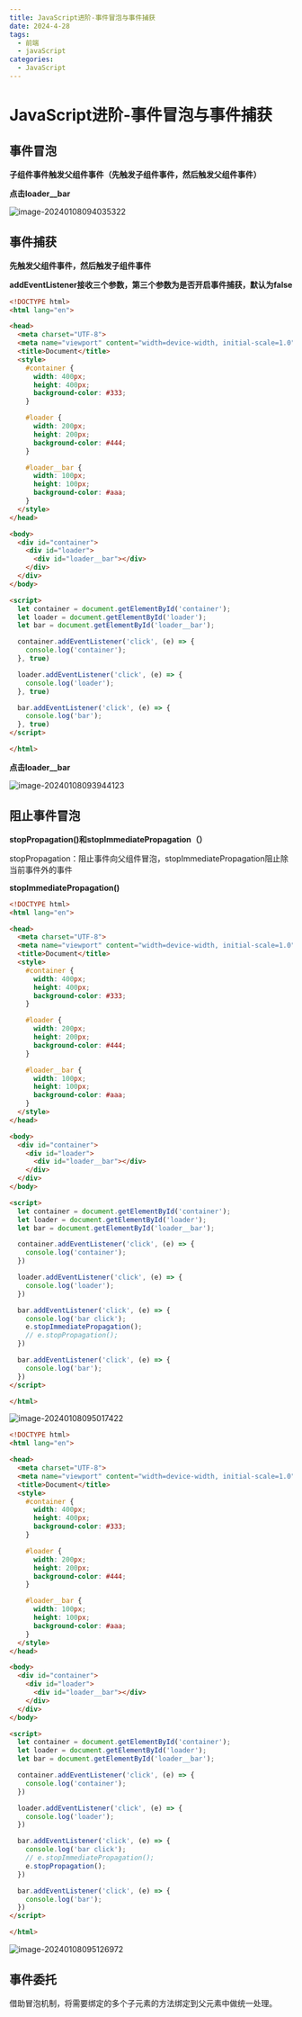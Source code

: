 ```yaml
---
title: JavaScript进阶-事件冒泡与事件捕获
date: 2024-4-28
tags:
  - 前端
  - javaScript
categories:
  - JavaScript
---
```


# JavaScript进阶-事件冒泡与事件捕获

## 事件冒泡

**子组件事件触发父组件事件（先触发子组件事件，然后触发父组件事件）**

**点击loader__bar**

![image-20240108094035322](https://tiny-blog.oss-cn-guangzhou.aliyuncs.com/blog/202401080940348.png)

## 事件捕获

**先触发父组件事件，然后触发子组件事件**

**addEventListener接收三个参数，第三个参数为是否开启事件捕获，默认为false**

```html
<!DOCTYPE html>
<html lang="en">

<head>
  <meta charset="UTF-8">
  <meta name="viewport" content="width=device-width, initial-scale=1.0">
  <title>Document</title>
  <style>
    #container {
      width: 400px;
      height: 400px;
      background-color: #333;
    }

    #loader {
      width: 200px;
      height: 200px;
      background-color: #444;
    }

    #loader__bar {
      width: 100px;
      height: 100px;
      background-color: #aaa;
    }
  </style>
</head>

<body>
  <div id="container">
    <div id="loader">
      <div id="loader__bar"></div>
    </div>
  </div>
</body>

<script>
  let container = document.getElementById('container');
  let loader = document.getElementById('loader');
  let bar = document.getElementById('loader__bar');

  container.addEventListener('click', (e) => {
    console.log('container');
  }, true)

  loader.addEventListener('click', (e) => {
    console.log('loader');
  }, true)

  bar.addEventListener('click', (e) => {
    console.log('bar');
  }, true)
</script>

</html>
```

**点击loader__bar**

![image-20240108093944123](https://tiny-blog.oss-cn-guangzhou.aliyuncs.com/blog/202401080939224.png)

## 阻止事件冒泡

**stopPropagation()和stopImmediatePropagation（）**

stopPropagation：阻止事件向父组件冒泡，stopImmediatePropagation阻止除当前事件外的事件

**stopImmediatePropagation()**

```html
<!DOCTYPE html>
<html lang="en">

<head>
  <meta charset="UTF-8">
  <meta name="viewport" content="width=device-width, initial-scale=1.0">
  <title>Document</title>
  <style>
    #container {
      width: 400px;
      height: 400px;
      background-color: #333;
    }

    #loader {
      width: 200px;
      height: 200px;
      background-color: #444;
    }

    #loader__bar {
      width: 100px;
      height: 100px;
      background-color: #aaa;
    }
  </style>
</head>

<body>
  <div id="container">
    <div id="loader">
      <div id="loader__bar"></div>
    </div>
  </div>
</body>

<script>
  let container = document.getElementById('container');
  let loader = document.getElementById('loader');
  let bar = document.getElementById('loader__bar');

  container.addEventListener('click', (e) => {
    console.log('container');
  })

  loader.addEventListener('click', (e) => {
    console.log('loader');
  })

  bar.addEventListener('click', (e) => {
    console.log('bar click');
    e.stopImmediatePropagation();
    // e.stopPropagation();
  })

  bar.addEventListener('click', (e) => {
    console.log('bar');
  })
</script>

</html>
```

![image-20240108095017422](https://tiny-blog.oss-cn-guangzhou.aliyuncs.com/blog/202401080950449.png)

```html
<!DOCTYPE html>
<html lang="en">

<head>
  <meta charset="UTF-8">
  <meta name="viewport" content="width=device-width, initial-scale=1.0">
  <title>Document</title>
  <style>
    #container {
      width: 400px;
      height: 400px;
      background-color: #333;
    }

    #loader {
      width: 200px;
      height: 200px;
      background-color: #444;
    }

    #loader__bar {
      width: 100px;
      height: 100px;
      background-color: #aaa;
    }
  </style>
</head>

<body>
  <div id="container">
    <div id="loader">
      <div id="loader__bar"></div>
    </div>
  </div>
</body>

<script>
  let container = document.getElementById('container');
  let loader = document.getElementById('loader');
  let bar = document.getElementById('loader__bar');

  container.addEventListener('click', (e) => {
    console.log('container');
  })

  loader.addEventListener('click', (e) => {
    console.log('loader');
  })

  bar.addEventListener('click', (e) => {
    console.log('bar click');
    // e.stopImmediatePropagation();
    e.stopPropagation();
  })

  bar.addEventListener('click', (e) => {
    console.log('bar');
  })
</script>

</html>
```

![image-20240108095126972](https://tiny-blog.oss-cn-guangzhou.aliyuncs.com/blog/202401080951997.png)

## 事件委托

借助冒泡机制，将需要绑定的多个子元素的方法绑定到父元素中做统一处理。